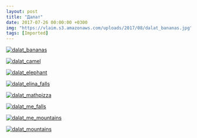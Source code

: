 ```yaml
---
layout: post
title: "Далат"
date: 2017-07-26 00:00:00 +0300
img: "https://vlaim.s3.amazonaws.com/uploads/2017/08/dalat_bananas.jpg"
tags: [Imported]
---
```


[![dalat_bananas](dalat_bananas.jpg)](dalat_bananas.jpg)

[![dalat_camel](dalat_camel.jpg)](dalat_camel.jpg) 

[![dalat_elephant](dalat_elephant.jpg)](dalat_elephant.jpg) 

[![dalat_elina_falls](dalat_elina_falls.jpg)](dalat_elina_falls.jpg) 

[![dalat_mathpizza](dalat_mathpizza.jpg)](dalat_mathpizza.jpg)

[![dalat_me_falls](dalat_me_falls.jpg)](dalat_me_falls.jpg)

[![dalat_me_mountains](dalat_me_mountains.jpg)](dalat_me_mountains.jpg) 

[![dalat_mountains](dalat_mountains.jpg)](dalat_mountains.jpg)